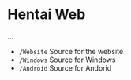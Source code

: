 # Hentai Web

...

- `/Website` Source for the website
- `/Windows` Source for Windows
- `/Android` Source for Andorid
